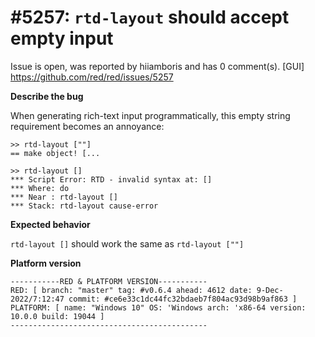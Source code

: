 
#5257: `rtd-layout` should accept empty input
================================================================================
Issue is open, was reported by hiiamboris and has 0 comment(s).
[GUI]
<https://github.com/red/red/issues/5257>

**Describe the bug**

When generating rich-text input programmatically, this empty string requirement becomes an annoyance:
```
>> rtd-layout [""]
== make object! [...

>> rtd-layout []
*** Script Error: RTD - invalid syntax at: []
*** Where: do
*** Near : rtd-layout []
*** Stack: rtd-layout cause-error
```

**Expected behavior**

`rtd-layout []` should work the same as `rtd-layout [""]`

**Platform version**
```
-----------RED & PLATFORM VERSION----------- 
RED: [ branch: "master" tag: #v0.6.4 ahead: 4612 date: 9-Dec-2022/7:12:47 commit: #ce6e33c1dc44fc32bdaeb7f804ac93d98b9af863 ]
PLATFORM: [ name: "Windows 10" OS: 'Windows arch: 'x86-64 version: 10.0.0 build: 19044 ]
--------------------------------------------
```


